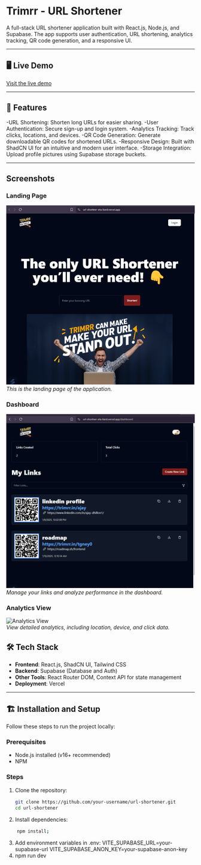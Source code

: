 # Trimrr - URL Shortener

A full-stack URL shortener application built with React.js, Node.js, and Supabase. The app supports user authentication, URL shortening, analytics tracking, QR code generation, and a responsive UI.

---

## 🖥️ Live Demo
[Visit the live demo](https://url-shortner-eta-liard.vercel.app/)

---

## 🚀 Features
-URL Shortening: Shorten long URLs for easier sharing.
-User Authentication: Secure sign-up and login system.
-Analytics Tracking: Track clicks, locations, and devices.
-QR Code Generation: Generate downloadable QR codes for shortened URLs.
-Responsive Design: Built with ShadCN UI for an intuitive and modern user interface.
-Storage Integration: Upload profile pictures using Supabase storage buckets.
- ---

## Screenshots

### Landing Page
![Landing Page](./screenshots/landing-page.png)  
*This is the landing page of the application.*

### Dashboard
![Dashboard](./screenshots/dashboard.png)  
*Manage your links and analyze performance in the dashboard.*

### Analytics View
![Analytics View](./screenshots/analytics.png)  
*View detailed analytics, including location, device, and click data.*


## 🛠️ Tech Stack
- **Frontend**: React.js, ShadCN UI, Tailwind CSS
- **Backend**: Supabase (Database and Auth)
- **Other Tools**: React Router DOM, Context API for state management
- **Deployment**: Vercel

---

## 🏗️ Installation and Setup

Follow these steps to run the project locally:

### Prerequisites
- Node.js installed (v16+ recommended)
- NPM 

### Steps
1. Clone the repository:
   ```bash
   git clone https://github.com/your-username/url-shortener.git
   cd url-shortener
2. Install dependencies:
  ```bash
      npm install;
```
3. Add environment variables in .env:
  VITE_SUPABASE_URL=your-supabase-url
  VITE_SUPABASE_ANON_KEY=your-supabase-anon-key
4. npm run dev

